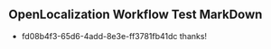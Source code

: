 ## OpenLocalization Workflow Test MarkDown
* fd08b4f3-65d6-4add-8e3e-ff3781fb41dc thanks!

<!--HONumber=Aug16_HO5-->



